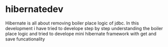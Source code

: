 # hibernatedev

Hibernate is all about removing boiler place logic of jdbc.
In this development i have tried to develope step by step understanding the boiler place logic and tried to develope
mini hibernate framework with get and save funcationality
